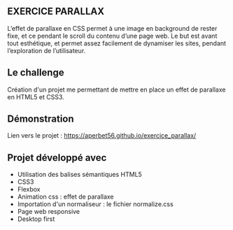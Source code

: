 ## EXERCICE PARALLAX

L’effet de parallaxe en CSS permet à une image en background de rester fixe, et ce pendant le scroll du contenu d’une page web. Le but est avant tout esthétique, et permet assez facilement de dynamiser les sites, pendant l’exploration de l’utilisateur.

## Le challenge

Création d'un projet me permettant de mettre en place un effet de parallaxe en HTML5 et CSS3.

## Démonstration

Lien vers le projet : https://aperbet56.github.io/exercice_parallax/

## Projet développé avec

- Utilisation des balises sémantiques HTML5
- CSS3
- Flexbox
- Animation css : effet de parallaxe
- Importation d'un normaliseur : le fichier normalize.css
- Page web responsive
- Desktop first
